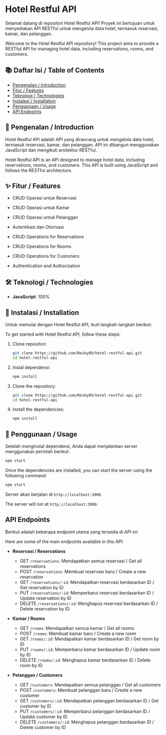 # Hotel Restful API

Selamat datang di repositori Hotel Restful API! Proyek ini bertujuan untuk menyediakan API RESTful untuk mengelola data hotel, termasuk reservasi, kamar, dan pelanggan.

Welcome to the Hotel Restful API repository! This project aims to provide a RESTful API for managing hotel data, including reservations, rooms, and customers.

## 📚 Daftar Isi / Table of Contents

- [Pengenalan / Introduction](#pengenalan--introduction)
- [Fitur / Features](#fitur--features)
- [Teknologi / Technologies](#teknologi--technologies)
- [Instalasi / Installation](#instalasi--installation)
- [Penggunaan / Usage](#penggunaan--usage)
- [API Endpoints](#api-endpoints)

## 📖 Pengenalan / Introduction

Hotel Restful API adalah API yang dirancang untuk mengelola data hotel, termasuk reservasi, kamar, dan pelanggan. API ini dibangun menggunakan JavaScript dan mengikuti arsitektur RESTful.

Hotel Restful API is an API designed to manage hotel data, including reservations, rooms, and customers. This API is built using JavaScript and follows the RESTful architecture.

## ✨ Fitur / Features

- CRUD Operasi untuk Reservasi
- CRUD Operasi untuk Kamar
- CRUD Operasi untuk Pelanggan
- Autentikasi dan Otorisasi

- CRUD Operations for Reservations
- CRUD Operations for Rooms
- CRUD Operations for Customers
- Authentication and Authorization

## 🛠️ Teknologi / Technologies

- **JavaScript**: 100%

## 🚀 Instalasi / Installation

Untuk memulai dengan Hotel Restful API, ikuti langkah-langkah berikut:

To get started with Hotel Restful API, follow these steps:

1. Clone repositori:
    ```sh
    git clone https://github.com/Resky89/hotel-restful-api.git
    cd hotel-restful-api
    ```

2. Instal dependensi:
    ```sh
    npm install
    ```

1. Clone the repository:
    ```sh
    git clone https://github.com/Resky89/hotel-restful-api.git
    cd hotel-restful-api
    ```

2. Install the dependencies:
    ```sh
    npm install
    ```

## 📖 Penggunaan / Usage

Setelah menginstal dependensi, Anda dapat menjalankan server menggunakan perintah berikut:

```sh
npm start
```

Once the dependencies are installed, you can start the server using the following command:

```sh
npm start
```

Server akan berjalan di `http://localhost:3000`.

The server will run at `http://localhost:3000`.

## API Endpoints

Berikut adalah beberapa endpoint utama yang tersedia di API ini:

Here are some of the main endpoints available in this API:

- **Reservasi / Reservations**
  - GET `/reservations`: Mendapatkan semua reservasi / Get all reservations
  - POST `/reservations`: Membuat reservasi baru / Create a new reservation
  - GET `/reservations/:id`: Mendapatkan reservasi berdasarkan ID / Get reservation by ID
  - PUT `/reservations/:id`: Memperbarui reservasi berdasarkan ID / Update reservation by ID
  - DELETE `/reservations/:id`: Menghapus reservasi berdasarkan ID / Delete reservation by ID

- **Kamar / Rooms**
  - GET `/rooms`: Mendapatkan semua kamar / Get all rooms
  - POST `/rooms`: Membuat kamar baru / Create a new room
  - GET `/rooms/:id`: Mendapatkan kamar berdasarkan ID / Get room by ID
  - PUT `/rooms/:id`: Memperbarui kamar berdasarkan ID / Update room by ID
  - DELETE `/rooms/:id`: Menghapus kamar berdasarkan ID / Delete room by ID

- **Pelanggan / Customers**
  - GET `/customers`: Mendapatkan semua pelanggan / Get all customers
  - POST `/customers`: Membuat pelanggan baru / Create a new customer
  - GET `/customers/:id`: Mendapatkan pelanggan berdasarkan ID / Get customer by ID
  - PUT `/customers/:id`: Memperbarui pelanggan berdasarkan ID / Update customer by ID
  - DELETE `/customers/:id`: Menghapus pelanggan berdasarkan ID / Delete customer by ID

